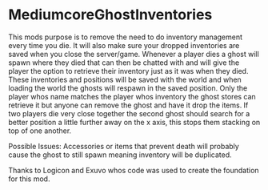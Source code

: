 # MediumcoreGhostInventories

This mods purpose is to remove the need to do inventory management every time you die. It will also make sure your dropped inventories are saved when you close the server/game.
Whenever a player dies a ghost will spawn where they died that can then be chatted with and will give the player the option to retrieve their inventory just as it was when they died.
These inventories and positions will be saved with the world and when loading the world the ghosts will respawn in the saved position.
Only the player whos name matches the player whos inventory the ghost stores can retrieve it but anyone can remove the ghost and have it drop the items.
If two players die very close together the second ghost should search for a better position a little further away on the x axis, this stops them stacking on top of one another.

Possible Issues:
Accessories or items that prevent death will probably cause the ghost to still spawn meaning inventory will be duplicated.

Thanks to Logicon and Exuvo whos code was used to create the foundation for this mod.
